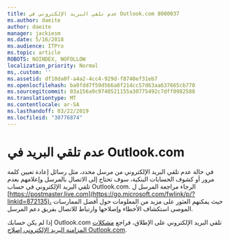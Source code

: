 ```yaml
---
title: عدم تلقي البريد الإلكتروني في Outlook.com 8000037
ms.author: daeite
author: daeite
manager: jackiesm
ms.date: 5/16/2018
ms.audience: ITPro
ms.topic: article
ROBOTS: NOINDEX, NOFOLLOW
localization_priority: Normal
ms,.custom: ''
ms.assetid: df10da0f-a4a2-4cc4-929d-f8740ef31eb7
ms.openlocfilehash: ba0fdd7f59d566a8f214cc57d63aa637665cb770
ms.sourcegitcommit: 03a156a9c9740521155a30775492c7dff0982588
ms.translationtype: MT
ms.contentlocale: ar-SA
ms.lasthandoff: 03/22/2019
ms.locfileid: "30776874"
---
```

# <a name="not-receiving-mail-in-outlookcom"></a>عدم تلقي البريد في Outlook.com

في حالة عدم تلقي البريد الإلكتروني من مرسل محدد، مثل رسائل إعادة تعيين كلمة مرور أو كشوف الحسابات البنكية، سوف تحتاج إلى الاتصال بالمرسل وإعلامهم بعدم تلقي البريد الإلكتروني في حساب Outlook.com. الرجاء مراجعة المرسل ل [https://postmaster.live.com](https://go.microsoft.com/fwlink/p/?linkid=872135)، حيث يمكنهم العثور على مزيد من المعلومات حول أفضل الممارسات الموصى استكشاف الأخطاء وإصلاحها وارتباط للاتصال بفريق دعم المرسل.
  
إذا لم يكن حسابك Outlook.com تلقي البريد الإلكتروني على الإطلاق، فراجع [مشكلات المزامنة البريد الإلكتروني إصلاح Outlook.com](https://go.microsoft.com/fwlink/p/?linkid=874363).
  

